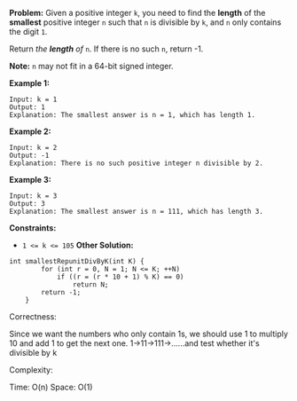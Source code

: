 **Problem:**
Given a positive integer `k`, you need to find the **length** of the **smallest** positive integer `n` such that `n` is divisible by `k`, and `n` only contains the digit `1`.

Return *the **length** of* `n`. If there is no such `n`, return -1.

**Note:** `n` may not fit in a 64-bit signed integer.

 

**Example 1:**

```
Input: k = 1
Output: 1
Explanation: The smallest answer is n = 1, which has length 1.
```

**Example 2:**

```
Input: k = 2
Output: -1
Explanation: There is no such positive integer n divisible by 2.
```

**Example 3:**

```
Input: k = 3
Output: 3
Explanation: The smallest answer is n = 111, which has length 3.
```

 

**Constraints:**

- `1 <= k <= 105`
**Other Solution:**
```
int smallestRepunitDivByK(int K) {
        for (int r = 0, N = 1; N <= K; ++N)
            if ((r = (r * 10 + 1) % K) == 0)
                return N;
        return -1;
    }
```
Correctness:

Since we want the numbers who only contain 1s, we should use 1 to multiply 10 and add 1 to get the next one. 1->11->111->......and test whether it's divisible by k

Complexity:

Time: O(n)
Space: O(1)